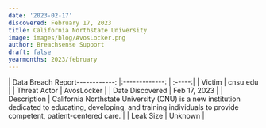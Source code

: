 ```yaml
---
date: '2023-02-17'
discovered: February 17, 2023
title: California Northstate University
image: images/blog/AvosLocker.png
author: Breachsense Support
draft: false
yearmonths: 2023/february
---
```


| Data Breach Report------------:     |:-------------:    | :-----:|
| Victim      | cnsu.edu      | 
| Threat Actor      | AvosLocker      | 
| Date Discovered      | Feb 17, 2023      | 
| Description      | California Northstate University (CNU) is a new institution dedicated to educating, developing, and training individuals to provide competent, patient-centered care.      | 
| Leak Size      | Unknown      | 

